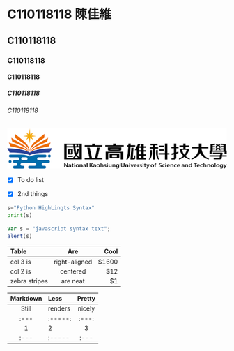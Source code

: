 # C110118118 陳佳維
## C110118118
### C110118118
#### C110118118
##### C110118118
###### C110118118
![NKUST](nkust.jpg)
- [X] To do list 
- [X] 2nd things


```python
s="Python HighLingts Syntax"
print(s)
```

```js
var s = "javascript syntax text";
alert(s)
```
| Table | Are | Cool |
| :---         |     :---:      |          ---: |
| col 3 is   | right-aligned     | $1600    |
| col 2 is   | centered     | $12    |
| zebra stripes   | are neat     | $1    |

| Markdown | Less | Pretty |
| :---:  | :-----      | :---: |
| Still  | renders     | nicely    |
| :---  | :-----:  | :---: |
| 1   | 2     | 3    |
| :---  | :-----      | :--- |
